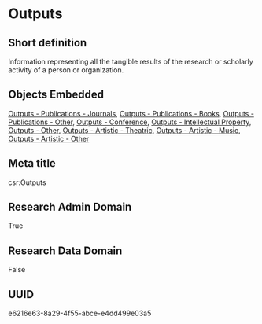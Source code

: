 # Outputs
## Short definition
Information representing all the tangible results of the research or scholarly activity of a person or organization.
## Objects Embedded
[Outputs - Publications - Journals](../Templates/Outputs%20-%20Publications%20-%20Journals.md), [Outputs - Publications - Books](../Templates/Outputs%20-%20Publications%20-%20Books.md), [Outputs - Publications - Other](../Templates/Outputs%20-%20Publications%20-%20Other.md), [Outputs - Conference](../Templates/Outputs%20-%20Conference.md), [Outputs - Intellectual Property](../Templates/Outputs%20-%20Intellectual%20Property.md), [Outputs - Other](../Templates/Outputs%20-%20Other.md), [Outputs - Artistic - Theatric](../Templates/Outputs%20-%20Artistic%20-%20Theatric.md), [Outputs - Artistic - Music](../Templates/Outputs%20-%20Artistic%20-%20Music.md), [Outputs - Artistic - Other](../Templates/Outputs%20-%20Artistic%20-%20Other.md)
## Meta title
csr:Outputs
## Research Admin Domain
True
## Research Data Domain
False
## UUID
e6216e63-8a29-4f55-abce-e4dd499e03a5
